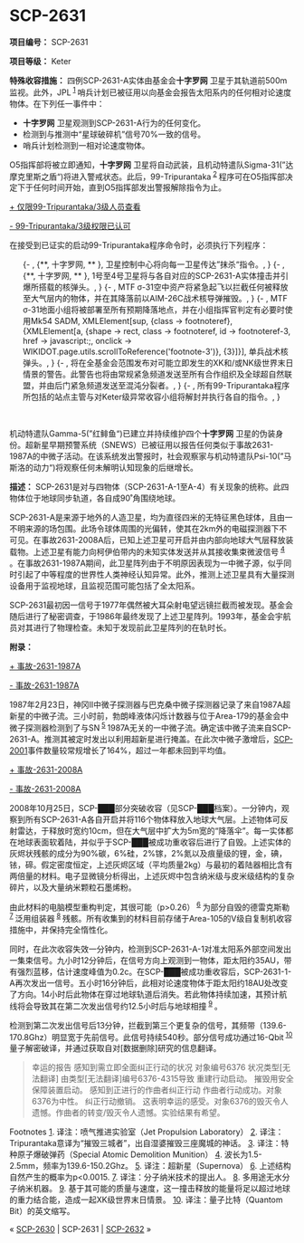 # SCP-2631
                        


**项目编号：**  SCP-2631

**项目等级：**  Keter

**特殊收容措施：**  四例SCP-2631-A实体由基金会**十字罗网** 卫星于其轨道前500m监视。此外，JPL<sup class='footnoteref'>
 <a shape='rect' class='footnoteref' id='footnoteref-1' href='javascript:;' onclick='WIKIDOT.page.utils.scrollToReference(&apos;footnote-1&apos;)'>1</a>
</sup>哨兵计划已被征用以向基金会报告太阳系内的任何相对论速度物体。在下列任一事件中：

- **十字罗网** 卫星观测到SCP-2631-A行为的任何变化。
- 检测到与推测中“星球破碎机”信号70%一致的信号。
- 哨兵计划检测到一相对论速度物体。

O5指挥部将被立即通知，**十字罗网** 卫星将自动武装，且机动特遣队Sigma-31(”达摩克里斯之盾“)将进入警戒状态。此后，99-Tripurantaka<sup class='footnoteref'>
 <a shape='rect' class='footnoteref' id='footnoteref-2' href='javascript:;' onclick='WIKIDOT.page.utils.scrollToReference(&apos;footnote-2&apos;)'>2</a>
</sup>程序可在O5指挥部决定下于任何时间开始，直到O5指挥部发出警报解除指令为止。


<a shape='rect' class='collapsible-block-link' href='javascript:;'>+&#160;&#20165;&#38480;99-Tripurantaka/3&#32423;&#20154;&#21592;&#26597;&#30475;</a>

<a shape='rect' class='collapsible-block-link' href='javascript:;'>-&#160;99-Tripurantaka/3&#32423;&#26435;&#38480;&#24050;&#35748;&#21487;</a>

在接受到已证实的启动99-Tripurantaka程序命令时，必须执行下列程序：

<ol>{- , {**, &#21313;&#23383;&#32599;&#32593;, ** }, &#21355;&#26143;&#25511;&#21046;&#20013;&#24515;&#23558;&#21521;&#27599;&#19968;&#21355;&#26143;&#20256;&#36798;&#8221;&#25273;&#26432;&#8220;&#25351;&#20196;&#12290;, }
{- , {**, &#21313;&#23383;&#32599;&#32593;, ** }, 1&#21495;&#33267;4&#21495;&#21355;&#26143;&#23558;&#19982;&#21508;&#33258;&#23545;&#24212;&#30340;SCP-2631-A&#23454;&#20307;&#25758;&#20987;&#24182;&#24341;&#29190;&#25152;&#25645;&#36733;&#30340;&#26680;&#24377;&#22836;&#12290;, }
{- , MTF &#963;-31&#31354;&#20013;&#36164;&#20135;&#23558;&#32039;&#24613;&#36215;&#39134;&#20197;&#25318;&#25130;&#20219;&#20309;&#34987;&#37322;&#25918;&#33267;&#22823;&#27668;&#23618;&#20869;&#30340;&#29289;&#20307;&#65292;&#24182;&#22312;&#20854;&#38477;&#33853;&#21069;&#20197;AIM-26C&#25112;&#26415;&#26680;&#23548;&#24377;&#25703;&#27585;&#12290;, }
{- , MTF &#963;-31&#22320;&#38754;&#23567;&#32452;&#23558;&#34987;&#37096;&#32626;&#33267;&#25152;&#26377;&#39044;&#26399;&#38477;&#33853;&#22320;&#28857;&#65292;&#24182;&#22312;&#23567;&#32452;&#25351;&#25381;&#23448;&#21028;&#23450;&#26377;&#24517;&#35201;&#26102;&#20351;&#29992;Mk54 SADM, XMLElement[sup, {class -&gt; footnoteref}, {XMLElement[a, {shape -&gt; rect, class -&gt; footnoteref, id -&gt; footnoteref-3, href -&gt; javascript:;, onclick -&gt; WIKIDOT.page.utils.scrollToReference(&apos;footnote-3&apos;)}, {3}]}], &#21333;&#20853;&#25112;&#26415;&#26680;&#24377;&#22836;&#12290;, }
{- , &#23558;&#22312;&#20840;&#22522;&#37329;&#20250;&#33539;&#22260;&#21457;&#24067;&#23545;&#21487;&#33021;&#31435;&#21363;&#21457;&#29983;&#30340;XK&#21644;/&#25110;NK&#32423;&#19990;&#30028;&#26411;&#26085;&#24773;&#26223;&#30340;&#35686;&#21578;&#12290;&#27492;&#35686;&#21578;&#20063;&#23558;&#30001;&#24120;&#35268;&#32039;&#24613;&#39057;&#36947;&#21457;&#36865;&#33267;&#25152;&#26377;&#21512;&#20316;&#32452;&#32455;&#21450;&#20840;&#29699;&#36229;&#33258;&#28982;&#32852;&#30431;&#65292;&#24182;&#30001;&#21518;&#38376;&#32039;&#24613;&#39057;&#36947;&#21457;&#36865;&#33267;&#28151;&#27788;&#20998;&#35010;&#32773;&#12290;, }
{- , &#25152;&#26377;99-Tripurantaka&#31243;&#24207;&#25152;&#21253;&#25324;&#30340;&#31449;&#28857;&#20027;&#31649;&#19982;&#23545;Keter&#32423;&#24322;&#24120;&#25910;&#23481;&#23567;&#32452;&#23558;&#35299;&#23553;&#24182;&#25191;&#34892;&#21508;&#33258;&#30340;&#25351;&#20196;&#12290;, }
</ol>
 




机动特遣队Gamma-5(”红鲱鱼“)已建立并持续维护四个**十字罗网** 卫星的伪装身份。超新星早期预警系统（SNEWS）已被征用以报告任何类似于事故2631-1987A的中微子活动。在该系统发出警报时，社会观察家与机动特遣队Psi-10(”马斯洛的动力“)将观察任何未解明认知现象的后继增长。

**描述：** SCP-2631是对与四物体（SCP-2631-A-1至A-4）有关现象的统称。此四物体位于地球同步轨道，各自成90˚角围绕地球。

SCP-2631-A是来源于地外的人造卫星，均为直径四米的无特征黑色球体，且由一不明来源的场包围。此场令球体周围的光偏转，使其在2km外的电磁探测器下不可见。在事故2631-2008A后，已知上述卫星可开启并由内部向地球大气层释放装载物。上述卫星有能力向柯伊伯带内的未知实体发送并从其接收集束微波信号<sup class='footnoteref'>
 <a shape='rect' class='footnoteref' id='footnoteref-4' href='javascript:;' onclick='WIKIDOT.page.utils.scrollToReference(&apos;footnote-4&apos;)'>4</a>
</sup>。在事故2631-1987A期间，此卫星阵列由于不明原因表现为一中微子源，似乎同时引起了中等程度的世界性人类神经认知异常。此外，推测上述卫星具有大量探测设备用于监视地球，且监视范围可能包括了全太阳系。

SCP-2631最初因一信号于1977年偶然被大耳朵射电望远镜拦截而被发现。基金会随后进行了秘密调查，于1986年最终发现了上述卫星阵列。1993年，基金会宇航员对其进行了物理检查。未知于发现前此卫星阵列的在轨时长。

**附录：** 


<a shape='rect' class='collapsible-block-link' href='javascript:;'>+&#160;&#20107;&#25925;-2631-1987A</a>

<a shape='rect' class='collapsible-block-link' href='javascript:;'>-&#160;&#20107;&#25925;-2631-1987A</a>

1987年2月23日，神冈II中微子探测器与巴克桑中微子探测器记录了来自1987A超新星的中微子流。三小时前，勃朗峰液体闪烁计数器与位于Area-179的基金会中微子探测器检测到了与SN<sup class='footnoteref'>
 <a shape='rect' class='footnoteref' id='footnoteref-5' href='javascript:;' onclick='WIKIDOT.page.utils.scrollToReference(&apos;footnote-5&apos;)'>5</a>
</sup>1987A无关的一中微子流。确定该中微子流来自SCP-2631-A。推测其被定时发出以利用超新星进行掩盖。在此次中微子激增后，[SCP-2001](/scp-2001)事件数量较常规增长了164%，超过一年都未回到平均值。





<a shape='rect' class='collapsible-block-link' href='javascript:;'>+&#160;&#20107;&#25925;-2631-2008A</a>

<a shape='rect' class='collapsible-block-link' href='javascript:;'>-&#160;&#20107;&#25925;-2631-2008A</a>

2008年10月25日，SCP-███部分突破收容（见SCP-███档案）。一分钟内，观察到所有SCP-2631-A各自开启并将116个物体释放入地球大气层。上述物体可反射雷达，于释放时宽约10cm，但在大气层中扩大为5m宽的“降落伞”。每一实体都在地球表面软着陆，并似乎于SCP-███被成功重收容后进行了自毁。上述实体的灰烬状残骸的成分为90%碳，6%硅，2%镓，2%氮以及痕量级的锂，金，碘，铱，碲。假定密度恒定，上述灰烬区域（平均质量2kg）与最初的着陆器相比含有两倍量的材料。电子显微镜分析得出，上述灰烬中包含纳米级与皮米级结构的复杂碎片，以及大量纳米颗粒石墨烯粉。

由此材料的电脑模型重构判定，其很可能（p>0.26）<sup class='footnoteref'>
 <a shape='rect' class='footnoteref' id='footnoteref-6' href='javascript:;' onclick='WIKIDOT.page.utils.scrollToReference(&apos;footnote-6&apos;)'>6</a>
</sup> 为部分自毁的德雷克斯勒<sup class='footnoteref'>
 <a shape='rect' class='footnoteref' id='footnoteref-7' href='javascript:;' onclick='WIKIDOT.page.utils.scrollToReference(&apos;footnote-7&apos;)'>7</a>
</sup>泛用组装器<sup class='footnoteref'>
 <a shape='rect' class='footnoteref' id='footnoteref-8' href='javascript:;' onclick='WIKIDOT.page.utils.scrollToReference(&apos;footnote-8&apos;)'>8</a>
</sup>残骸。所有收集到的材料目前存储于Area-105的V级自复制机收容措施中，并保持完全惰性化。

同时，在此次收容失效一分钟内，检测到SCP-2631-A-1对准太阳系外部空间发出一集束信号。九小时12分钟后，在信号方向上观测到一物体，距太阳约35AU，带有强烈蓝移，估计速度峰值为0.2c。在SCP-███被成功重收容后，SCP-2631-1-A再次发出一信号。五小时16分钟后，此相对论速度物体于距太阳约18AU处改变了方向。14小时后此物体在穿过地球轨道后消失。若此物体持续加速，其预计航线将会导致其在第二次发出信号约12.5小时后与地球相撞<sup class='footnoteref'>
 <a shape='rect' class='footnoteref' id='footnoteref-9' href='javascript:;' onclick='WIKIDOT.page.utils.scrollToReference(&apos;footnote-9&apos;)'>9</a>
</sup>。

检测到第二次发出信号后13分钟，拦截到第三个更复杂的信号，其频带（139.6-170.8Ghz）明显宽于先前信号。此信号持续540秒。部分信号成功通过16-Qbit<sup class='footnoteref'>
 <a shape='rect' class='footnoteref' id='footnoteref-10' href='javascript:;' onclick='WIKIDOT.page.utils.scrollToReference(&apos;footnote-10&apos;)'>10</a>
</sup>量子解密破译，并通过获取自对[数据删除]研究的信息翻译。


> 幸运的报告
感知到需立即全面纠正行动的状况
对象编号6376 状况类型[无法翻译] 由类型[无法翻译]编号6376-4315导致
重建行动启动。
摧毁用安全保障装置启动。
感知到正进行的作曲者纠正行动
作曲者行动成功。对象6376为中性。
纠正行动撤销。
这表明幸运的感受。对象6376的毁灭令人遗憾。作曲者的转变/毁灭令人遗憾。实验结果有希望。
> 





Footnotes
<a shape='rect' href='javascript:;' onclick='WIKIDOT.page.utils.scrollToReference(&apos;footnoteref-1&apos;)'>1</a>. 译注：喷气推进实验室（Jet Propulsion Laboratory）
<a shape='rect' href='javascript:;' onclick='WIKIDOT.page.utils.scrollToReference(&apos;footnoteref-2&apos;)'>2</a>. 译注：Tripurantaka意译为“摧毁三城者”，出自湿婆摧毁三座魔城的神话。
<a shape='rect' href='javascript:;' onclick='WIKIDOT.page.utils.scrollToReference(&apos;footnoteref-3&apos;)'>3</a>. 译注：特种原子爆破弹药（Special Atomic Demolition Munition）
<a shape='rect' href='javascript:;' onclick='WIKIDOT.page.utils.scrollToReference(&apos;footnoteref-4&apos;)'>4</a>. 波长为1.5-2.5mm，频率为139.6-150.2Ghz。
<a shape='rect' href='javascript:;' onclick='WIKIDOT.page.utils.scrollToReference(&apos;footnoteref-5&apos;)'>5</a>. 译注：超新星（Supernova）
<a shape='rect' href='javascript:;' onclick='WIKIDOT.page.utils.scrollToReference(&apos;footnoteref-6&apos;)'>6</a>. 上述结构自然产生的概率为p<0.0015.
<a shape='rect' href='javascript:;' onclick='WIKIDOT.page.utils.scrollToReference(&apos;footnoteref-7&apos;)'>7</a>. 译注：分子纳米技术的提出人。
<a shape='rect' href='javascript:;' onclick='WIKIDOT.page.utils.scrollToReference(&apos;footnoteref-8&apos;)'>8</a>. 多用途无水分子纳米机器。
<a shape='rect' href='javascript:;' onclick='WIKIDOT.page.utils.scrollToReference(&apos;footnoteref-9&apos;)'>9</a>. 基于其可能的质量与速度，这一撞击释放的能量将足以超过地球的重力结合能，造成一起XK级世界末日情景。
<a shape='rect' href='javascript:;' onclick='WIKIDOT.page.utils.scrollToReference(&apos;footnoteref-10&apos;)'>10</a>. 译注：量子比特（Quantom Bit）的英文缩写。



« [SCP-2630](/scp-2630) | SCP-2631 | [SCP-2632](/scp-2632) »





                    